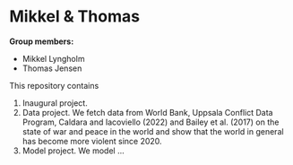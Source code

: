 # Mikkel & Thomas

**Group members:**
- Mikkel Lyngholm
- Thomas Jensen

This repository contains  
1. Inaugural project. 
2. Data project. We fetch data from World Bank, Uppsala Conflict Data Program, Caldara and Iacoviello (2022) and Bailey et al. (2017) on the state of war and peace in the world and show that the world in general has become more violent since 2020.
3. Model project. We model ...

